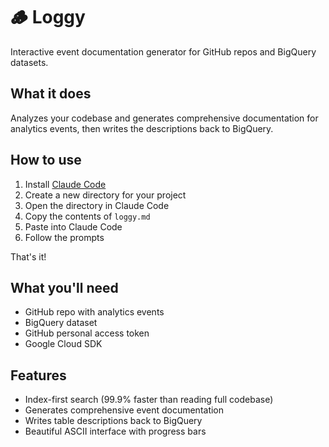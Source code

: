 # 🪵 Loggy

Interactive event documentation generator for GitHub repos and BigQuery datasets.

## What it does

Analyzes your codebase and generates comprehensive documentation for analytics events, then writes the descriptions back to BigQuery.

## How to use

1. Install [Claude Code](https://claude.ai/code)
2. Create a new directory for your project
3. Open the directory in Claude Code
4. Copy the contents of `loggy.md`
5. Paste into Claude Code
6. Follow the prompts

That's it!

## What you'll need

- GitHub repo with analytics events
- BigQuery dataset
- GitHub personal access token  
- Google Cloud SDK

## Features

- Index-first search (99.9% faster than reading full codebase)
- Generates comprehensive event documentation
- Writes table descriptions back to BigQuery
- Beautiful ASCII interface with progress bars